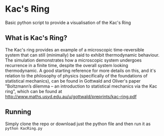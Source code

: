 # Kac's Ring
Basic python script to provide a visualisation of the Kac's Ring

## What is Kac's Ring?

The Kac's ring provides an example of a microscopic time-reversible system that can still (minimally) be said to exhibit thermodynamic behaviour. The simulation demonstrates how a microscopic system undergoes recurrence in a finite time, despite the overall system looking thermodynamic. A good starting reference for more details on this, and it's relation to the philosophy of physics (specifically of the foundations of statistical mechanics), can be found in Gottwald and Oliver's paper "Boltzmann’s dilemma – an introduction to statistical
mechanics via the Kac ring", which can be found at http://www.maths.usyd.edu.au/u/gottwald/preprints/kac-ring.pdf


## Running

Simply clone the repo or download just the python file and then run it as ```python KacRing.py```
